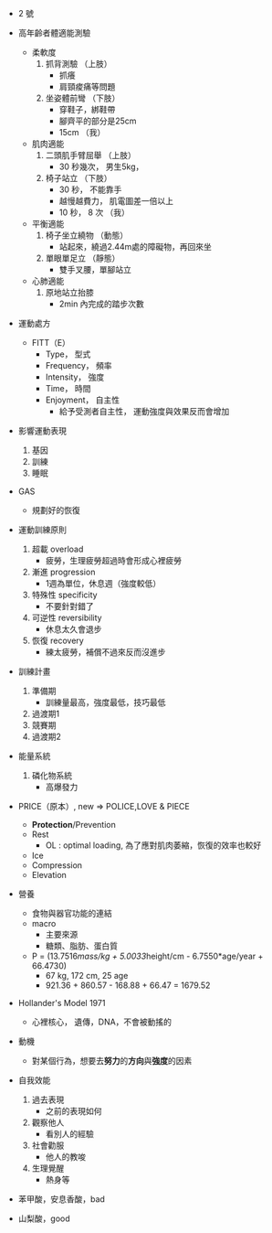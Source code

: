 - 2 號
- 高年齡者體適能測驗
    - 柔軟度
        1. 抓背測驗 （上肢）
            - 抓癢
            - 肩頸痠痛等問題
        2. 坐姿體前彎 （下肢）
            - 穿鞋子，綁鞋帶
            - 腳齊平的部分是25cm
            - 15cm （我）
    - 肌肉適能
        1. 二頭肌手臂屈舉 （上肢）
            - 30 秒幾次， 男生5kg，
        2. 椅子站立 （下肢）
            - 30 秒， 不能靠手
            - 越慢越費力， 肌電圖差一倍以上
            - 10 秒， 8 次 （我）
    - 平衡適能
        1. 椅子坐立繞物 （動態）
            - 站起來，繞過2.44m處的障礙物，再回來坐
        2. 單眼單足立 （靜態）
            - 雙手叉腰，單腳站立
    - 心肺適能
        1. 原地站立抬膝
            - 2min 內完成的踏步次數
- 運動處方
    - FITT（E）
        - Type， 型式
        - Frequency， 頻率
        - Intensity， 強度
        - Time， 時間
        - Enjoyment， 自主性
            - 給予受測者自主性， 運動強度與效果反而會增加
- 影響運動表現
    1. 基因
    2. 訓練
    3. 睡眠

- GAS
    - 規劃好的恢復
- 運動訓練原則
    1. 超載 overload
        - 疲勞，生理疲勞超過時會形成心裡疲勞
    2. 漸進 progression
        - 1週為單位，休息週（強度較低）
    3. 特殊性 specificity
        - 不要針對錯了
    4. 可逆性 reversibility
        - 休息太久會退步
    5. 恢復 recovery
        - 練太疲勞，補償不過來反而沒進步
- 訓練計畫
    1. 準備期
        - 訓練量最高，強度最低，技巧最低
    2. 過渡期1
    3. 競賽期
    4. 過渡期2
- 能量系統
    1. 磷化物系統
        - 高爆發力
- PRICE（原本）, new => POLICE,LOVE & PIECE
    - **Protection**/Prevention
    - Rest 
        - OL : optimal loading, 為了應對肌肉萎縮，恢復的效率也較好
    - Ice
    - Compression
    - Elevation
- 營養
    - 食物與器官功能的連結
    - macro
        - 主要來源
        - 糖類、脂肪、蛋白質
    - P = (13.7516*mass/kg + 5.0033*height/cm - 6.7550*age/year + 66.4730)
        - 67 kg, 172 cm, 25 age
        - 921.36 + 860.57 - 168.88 + 66.47 = 1679.52 

- Hollander's Model 1971
    - 心裡核心， 遺傳，DNA，不會被動搖的

- 動機
    - 對某個行為，想要去**努力**的**方向**與**強度**的因素
- 自我效能
    1. 過去表現
        - 之前的表現如何
    2. 觀察他人
        - 看別人的經驗
    3. 社會勸服
        - 他人的教唆
    4. 生理覺醒
        - 熱身等

- 苯甲酸，安息香酸，bad 
- 山梨酸，good